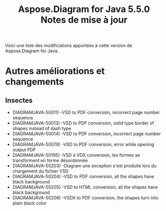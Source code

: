 ﻿---
title: Aspose.Diagram for Java 5.5.0 Notes de mise à jour
type: docs
weight: 50
url: /fr/java/aspose-diagram-for-java-5-5-0-release-notes/
---
Voici une liste des modifications apportées à cette version de Aspose.Diagram for Java.
# **Autres améliorations et changements**
## **Insectes**
- DIAGRAMJAVA-50011) -VSD to PDF conversion, incorrect page number sequence
- DIAGRAMJAVA-50013) -VSD to PDF conversion, solid type border of shapes instead of dash type
- DIAGRAMJAVA-50014) -VSD to PDF conversion, incorrect page number sequence
- DIAGRAMJAVA-50078) -VSD to PDF conversion, error while opening output PDF
- DIAGRAMJAVA-50195) -VSD à VDX conversion, les formes se transforment en forme désordonnée
- DIAGRAMJAVA-50203) -Diagram une exception s'est produite lors du chargement du fichier VSD
- DIAGRAMJAVA-50204) -VSD to PDF conversion, all the shapes have black background
- DIAGRAMJAVA-50205) -VSD to HTML conversion, all the shapes have black background
- DIAGRAMJAVA-50206) -VSDX to PDF conversion, the shapes turn into plain black color

